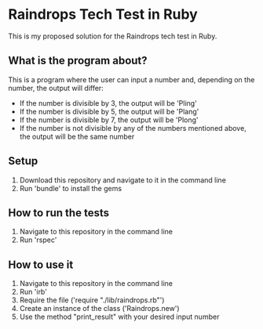 Raindrops Tech Test in Ruby
==================
This is my proposed solution for the Raindrops tech test in Ruby.

What is the program about?
-------
This is a program where the user can input a number and, depending on the number, the output will differ:
- If the number is divisible by 3, the output will be 'Pling'
- If the number is divisible by 5, the output will be 'Plang'
- If the number is divisible by 7, the output will be 'Plong'
- If the number is not divisible by any of the numbers mentioned above, the output will be the same number

Setup
-------
1. Download this repository and navigate to it in the command line
2. Run 'bundle' to install the gems

How to run the tests
-------
1. Navigate to this repository in the command line
2. Run 'rspec'

How to use it
-------
1. Navigate to this repository in the command line
2. Run 'irb'
3. Require the file ('require "./lib/raindrops.rb"')
4. Create an instance of the class ('Raindrops.new')
5. Use the method "print_result" with your desired input number
